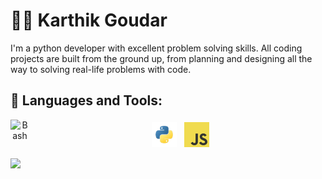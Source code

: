 # 🧞‍♂️ Karthik Goudar

I'm a python developer with excellent problem solving skills. All coding projects are built from the ground up, from planning and designing all the way to solving real-life problems with code. 

<!--
**karthikgoudar/KarthikGoudar** is a ✨ _special_ ✨ repository because its `README.md` (this file) appears on your GitHub profile.


- 🌱 I’m currently learning - Full Stack Development

-->

## 🧰 Languages and Tools:
<p align="center">
<img src="https://raw.githubusercontent.com/github/explore/80688e429a7d4ef2fca1e82350fe8e3517d3494d/topics/python/python.png" alt="Python" height="40" style="vertical-align:top; margin:4px">
<img src="https://raw.githubusercontent.com/github/explore/80688e429a7d4ef2fca1e82350fe8e3517d3494d/topics/javascript/javascript.png" alt="Javascript" height="40" style="vertical-align:top; margin:4px">
<img align="left" alt="Bash" width="30px" style="padding-right:10px;" src="[https://cdn.jsdelivr.net/gh/devicons/devicon/icons/bash/bash-original.svg](https://uxwing.com/c-program-icon/)" />
<br />




![](https://visitor-badge.laobi.icu/badge?page_id=karthikgoudar.KarthikGoudar)
